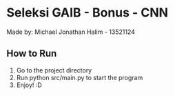 # Seleksi GAIB - Bonus - CNN
Made by: Michael Jonathan Halim - 13521124

## How to Run

1. Go to the project directory
2. Run python src/main.py to start the program
3. Enjoy! :D
